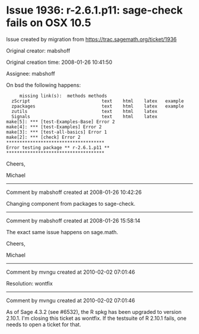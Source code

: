 # Issue 1936: r-2.6.1.p11: sage-check fails on OSX 10.5

Issue created by migration from https://trac.sagemath.org/ticket/1936

Original creator: mabshoff

Original creation time: 2008-01-26 10:41:50

Assignee: mabshoff

On bsd the following happens:

```
     missing link(s):  methods methods
  zScript                           text    html    latex   example
  zpackages                         text    html    latex   example
  zutils                            text    html    latex
  Signals                           text    html    latex
make[5]: *** [test-Examples-Base] Error 2
make[4]: *** [test-Examples] Error 2
make[3]: *** [test-all-basics] Error 1
make[2]: *** [check] Error 2
*************************************
Error testing package ** r-2.6.1.p11 **
*************************************
```


Cheers,

Michael


---

Comment by mabshoff created at 2008-01-26 10:42:26

Changing component from packages to sage-check.


---

Comment by mabshoff created at 2008-01-26 15:58:14

The exact same issue happens on sage.math.

Cheers,

Michael


---

Comment by mvngu created at 2010-02-02 07:01:46

Resolution: wontfix


---

Comment by mvngu created at 2010-02-02 07:01:46

As of Sage 4.3.2 (see #6532), the R spkg has been upgraded to version 2.10.1. I'm closing this ticket as wontfix. If the testsuite of R 2.10.1 fails, one needs to open a ticket for that.
